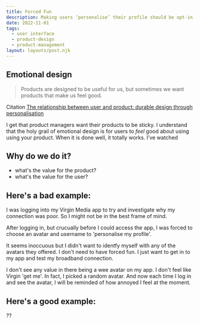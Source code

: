 ```yaml
---
title: Forced Fun
description: Making users ‘personalise’ their profile should be opt-in, not mandatory
date: 2022-11-01
tags:
  - user interface
  - product-design
  - product-management
layout: layouts/post.njk
---
```


## Emotional design

> Products are designed to be useful for us, but sometimes we want products that make us feel good.
  
Citation [The relationship between user and product: durable design through personalisation](https://oda.oslomet.no/oda-xmlui/bitstream/handle/10642/4323/Fossdal+Berg+1142.pdf)

I get that product managers want their products to be sticky. I understand that the holy grail of emotional design is for users to _feel_ good about using using your product.
When it is done well, it totally works. I’ve watched 


## Why do we do it?
- what's the value for the product?
- what's the value for the user?

## Here's a bad example:
I was logging into my Virgin Media app to try and investigate why my connection was poor. So I might not be in the best frame of mind.

After logging in, but crucually before I could access the app, I was forced to choose an avatar and username to 'personalise my profile'. 

It seems inoccuous but I didn't want to identfy myself with any of the avatars they offered. I don't need to have forced fun. I just want to get in to my app and test my broadband connection.

I don't see any value in there being a wee avatar on my app. I don't feel like Virgin 'get me'. In fact, I picked a random avatar. And now each time I log in and see the avatar, I will be reminded of how annoyed I feel at the moment.

## Here's a good example:
??


